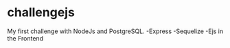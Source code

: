 # challengejs
My first challenge with NodeJs and PostgreSQL.
-Express
-Sequelize
-Ejs in the Frontend
